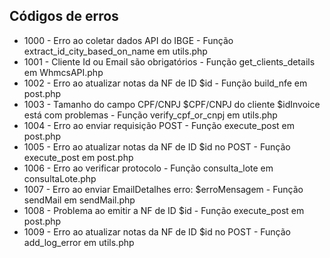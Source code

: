 ## Códigos de erros

- 1000 - Erro ao coletar dados API do IBGE - Função extract_id_city_based_on_name em utils.php
- 1001 - Cliente Id ou Email são obrigatórios - Função get_clients_details em WhmcsAPI.php
- 1002 - Erro ao atualizar notas da NF de ID $id - Função build_nfe em post.php
- 1003 - Tamanho do campo CPF/CNPJ $CPF/CNPJ do cliente $idInvoice está com problemas - Função verify_cpf_or_cnpj em utils.php
- 1004 - Erro ao enviar requisição POST - Função execute_post em post.php
- 1005 - Erro ao atualizar notas da NF de ID $id no POST - Função execute_post em post.php
- 1006 - Erro ao verificar protocolo - Função consulta_lote em consultaLote.php
- 1007 - Erro ao enviar EmailDetalhes erro: $erroMensagem - Função sendMail em sendMail.php
- 1008 - Problema ao emitir a NF de ID $id - Função execute_post em post.php
- 1009 - Erro ao atualizar notas da NF de ID $id no POST - Função add_log_error em utils.php